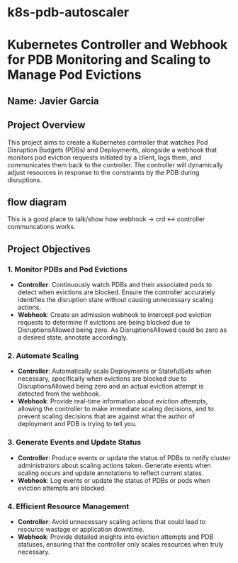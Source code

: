 # k8s-pdb-autoscaler

# Kubernetes Controller and Webhook for PDB Monitoring and Scaling to Manage Pod Evictions

## Name: Javier Garcia

## Project Overview
This project aims to create a Kubernetes controller that watches Pod Disruption Budgets (PDBs) and Deployments, alongside a webhook that monitors pod eviction requests initiated by a client, logs them, and communicates them back to the controller. The controller will dynamically adjust resources in response to the constraints by the PDB during disruptions.

## flow diagram

This is a good place to talk/show how webhook -> crd <-> controller communcations works. 

## Project Objectives

### 1. Monitor PDBs and Pod Evictions
- **Controller**: Continuously watch PDBs and their associated pods to detect when evictions are blocked. Ensure the controller accurately identifies the disruption state without causing unnecessary scaling actions.
- **Webhook**: Create an admission webhook to intercept pod eviction requests to determine if evictions are being blocked due to DisruptionsAllowed being zero. As DisruptionsAllowed could be zero as a desired state, annotate accordingly.

### 2. Automate Scaling
- **Controller**: Automatically scale Deployments or StatefulSets when necessary, specifically when evictions are blocked due to DisruptionsAllowed being zero and an actual eviction attempt is detected from the webhook.
- **Webhook**: Provide real-time information about eviction attempts, allowing the controller to make immediate scaling decisions, and to prevent scaling decisions that are against what the author of deployment and PDB is trying to tell you.

### 3. Generate Events and Update Status
- **Controller**: Produce events or update the status of PDBs to notify cluster administrators about scaling actions taken. Generate events when scaling occurs and update annotations to reflect current states.
- **Webhook**: Log events or update the status of PDBs or pods when eviction attempts are blocked.

### 4. Efficient Resource Management
- **Controller**: Avoid unnecessary scaling actions that could lead to resource wastage or application downtime.
- **Webhook**: Provide detailed insights into eviction attempts and PDB statuses, ensuring that the controller only scales resources when truly necessary.
